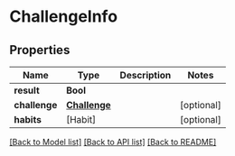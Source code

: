# ChallengeInfo

## Properties
Name | Type | Description | Notes
------------ | ------------- | ------------- | -------------
**result** | **Bool** |  | 
**challenge** | [**Challenge**](Challenge.md) |  | [optional] 
**habits** | [Habit] |  | [optional] 

[[Back to Model list]](../README.md#documentation-for-models) [[Back to API list]](../README.md#documentation-for-api-endpoints) [[Back to README]](../README.md)


